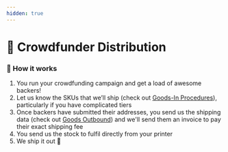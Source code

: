 ```yaml
---
hidden: true
---
```


# 🥳 Crowdfunder Distribution

### 🤔 How it works

1. You run your crowdfunding campaign and get a load of awesome backers!
2. Let us know the SKUs that we’ll ship (check out [Goods-In Procedures](goods-in-procedures.md)), particularly if you have complicated tiers
3. Once backers have submitted their addresses, you send us the shipping data (check out [Goods Outbound](goods-outbound.md)) and we'll send them an invoice to pay their exact shipping fee
4. You send us the stock to fulfil directly from your printer
5. We ship it out :tada:

